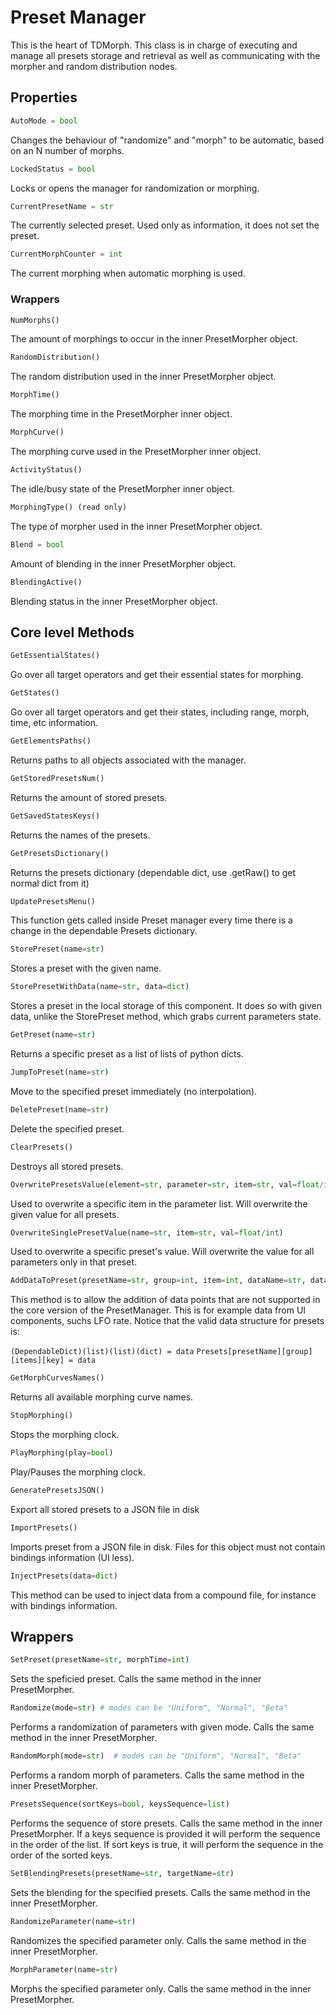 # Preset Manager

This is the heart of TDMorph. This class is in charge of executing and manage all presets storage and retrieval as well as 
communicating with the morpher and random distribution nodes.

## Properties

```python
AutoMode = bool
```
Changes the behaviour of "randomize" and "morph" to be automatic, based on an N number of morphs.

```python
LockedStatus = bool
```
Locks or opens the manager for randomization or morphing.

```python
CurrentPresetName = str
```
The currently selected preset. Used only as information, it does not set the preset.

```python
CurrentMorphCounter = int
```
The current morphing when automatic morphing is used.

### Wrappers

```python
NumMorphs()
```
The amount of morphings to occur in the inner PresetMorpher object.

```python
RandomDistribution()
```
The random distribution used in the inner PresetMorpher object.

```python
MorphTime()
```
The morphing time in the PresetMorpher inner object.

```python
MorphCurve()
```
The morphing curve used in the PresetMorpher inner object.

```python
ActivityStatus()
```
The idle/busy state of the PresetMorpher inner object.

```python
MorphingType() (read only)
```
The type of morpher used in the inner PresetMorpher object. 

```python
Blend = bool
```
Amount of blending in the inner PresetMorpher object.

```python
BlendingActive()
```
Blending status in the inner PresetMorpher object.

## Core level Methods

```python
GetEssentialStates()
```
Go over all target operators and get their essential states for morphing.

```python
GetStates()
```
Go over all target operators and get their states, including range, morph, time, etc information.

```python
GetElementsPaths()
```
Returns paths to all objects associated with the manager.

```python
GetStoredPresetsNum()
```
Returns the amount of stored presets.

```python
GetSavedStatesKeys()
```
Returns the names of the presets.

```python
GetPresetsDictionary()
```
Returns the presets dictionary (dependable dict, use .getRaw() to get normal dict from it)

```python
UpdatePresetsMenu()
```
This function gets called inside Preset manager every time there is a change in the dependable Presets dictionary. 

```python
StorePreset(name=str)
```
Stores a preset with the given name.

```python
StorePresetWithData(name=str, data=dict)
```
Stores a preset in the local storage of this component. It does so with given data, unlike the StorePreset method,
which grabs current parameters state.

```python
GetPreset(name=str)
```
Returns a specific preset as a list of lists of python dicts. 

```python
JumpToPreset(name=str)
```
Move to the specified preset immediately (no interpolation).

```python
DeletePreset(name=str)
```
Delete the specified preset.

```python
ClearPresets()
```
Destroys all stored presets.

```python
OverwritePresetsValue(element=str, parameter=str, item=str, val=float/int)
```
Used to overwrite a specific item in the parameter list. Will overwrite the given value for all presets.

```python
OverwriteSinglePresetValue(name=str, item=str, val=float/int)
```
Used to overwrite a specific preset's value. Will overwrite the value for all parameters only in that preset.

```python
AddDataToPreset(presetName=str, group=int, item=int, dataName=str, data=dict)
```
This method is to allow the addition of data points that are not supported in the core version of the PresetManager.
This is for example data from UI components, suchs LFO rate. Notice that the valid data structure for presets is:
		
```(DependableDict)(list)(list)(dict) = data```
```Presets[presetName][group][items][key] = data```

```python
GetMorphCurvesNames()
```
Returns all available morphing curve names.

```python
StopMorphing()
```
Stops the morphing clock.

```python
PlayMorphing(play=bool)
```
Play/Pauses the morphing clock.

```python
GeneratePresetsJSON()
```
Export all stored presets to a JSON file in disk

```python
ImportPresets()
```
Imports preset from a JSON file in disk. Files for this object must not contain bindings information (UI less).

```python
InjectPresets(data=dict)
```
This method can be used to inject data from a compound file, for instance with bindings information. 

## Wrappers

```python
SetPreset(presetName=str, morphTime=int)
```
Sets the speficied preset. Calls the same method in the inner PresetMorpher.

```python
Randomize(mode=str) # modes can be "Uniform", "Normal", "Beta"
```
Performs a randomization of parameters with given mode. Calls the same method in the inner PresetMorpher.

```python
RandomMorph(mode=str)  # modes can be "Uniform", "Normal", "Beta"
```
Performs a random morph of parameters. Calls the same method in the inner PresetMorpher.

```python
PresetsSequence(sortKeys=bool, keysSequence=list)
```
Performs the sequence of store presets. Calls the same method in the inner PresetMorpher. If a keys sequence is provided
it will perform the sequence in the order of the list. If sort keys is true, it will perform the sequence in the order
of the sorted keys.

```python
SetBlendingPresets(presetName=str, targetName=str)
```
Sets the blending for the specified presets. Calls the same method in the inner PresetMorpher.

```python
RandomizeParameter(name=str)
```
Randomizes the specified parameter only. Calls the same method in the inner PresetMorpher.

```python
MorphParameter(name=str)
```
Morphs the specified parameter only. Calls the same method in the inner PresetMorpher.
